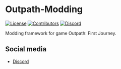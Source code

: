 # Outpath-Modding
[![License](https://img.shields.io/github/license/MrAfitol/Outpath-Modding?color=FF0400&style=for-the-badge)](https://github.com/MrAfitol/Outpath-Modding/blob/main/LICENSE)
[![Contributors](https://img.shields.io/github/contributors/MrAfitol/Outpath-Modding?color=FFC100&style=for-the-badge)](https://github.com/MrAfitol/Outpath-Modding/graphs/contributors)
[![Discord](https://img.shields.io/discord/1104071704680083600?color=blue&label=Discord&logo=Discord&logoColor=white&style=for-the-badge)](https://discord.gg/XnjNVRz9XM)

Modding framework for game Outpath: First Journey.

## Social media
* [Discord](https://discord.gg/XnjNVRz9XM)
